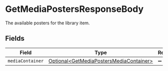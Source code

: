 # GetMediaPostersResponseBody

The available posters for the library item.


## Fields

| Field                                                                                                | Type                                                                                                 | Required                                                                                             | Description                                                                                          |
| ---------------------------------------------------------------------------------------------------- | ---------------------------------------------------------------------------------------------------- | ---------------------------------------------------------------------------------------------------- | ---------------------------------------------------------------------------------------------------- |
| `mediaContainer`                                                                                     | [Optional\<GetMediaPostersMediaContainer>](../../models/operations/GetMediaPostersMediaContainer.md) | :heavy_minus_sign:                                                                                   | N/A                                                                                                  |